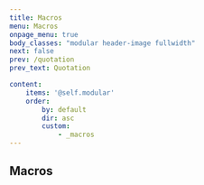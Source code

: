 ```yaml
---
title: Macros
menu: Macros
onpage_menu: true
body_classes: "modular header-image fullwidth"
next: false
prev: /quotation
prev_text: Quotation

content:
    items: '@self.modular'
    order:
        by: default
        dir: asc
        custom:
            - _macros
---
```


## Macros
